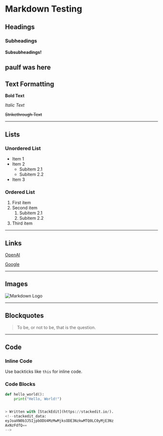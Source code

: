 
# Markdown Testing

## Headings

### Subheadings

#### Subsubheadings!

paulf was here
---

## Text Formatting

**Bold Text**

*Italic Text*

~~Strikethrough Text~~

---

## Lists

### Unordered List
- Item 1
- Item 2
  - Subitem 2.1
  - Subitem 2.2
- Item 3

### Ordered List
1. First item
2. Second item
   1. Subitem 2.1
   2. Subitem 2.2
3. Third item

---

## Links

[OpenAI](https://www.openai.com)

[Google](https://www.google.com "Google's Homepage")

---

## Images

![Markdown Logo](https://upload.wikimedia.org/wikipedia/commons/4/48/Markdown-mark.svg)

---

## Blockquotes

> To be, or not to be, that is the question.

---

## Code

### Inline Code

Use backticks like `this` for inline code.

### Code Blocks

```python
def hello_world():
    print("Hello, World!")


> Written with [StackEdit](https://stackedit.io/).
<!--stackedit_data:
eyJoaXN0b3J5IjpbODU4MzMwMjksODE3NzkwMTQ0LC0yMjE3Nz
AxNzFdfQ==
-->